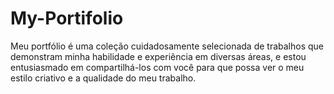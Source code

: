 # My-Portifolio
Meu portfólio é uma coleção cuidadosamente selecionada de trabalhos que demonstram minha habilidade e experiência em diversas áreas, e estou entusiasmado em compartilhá-los com você para que possa ver o meu estilo criativo e a qualidade do meu trabalho.
